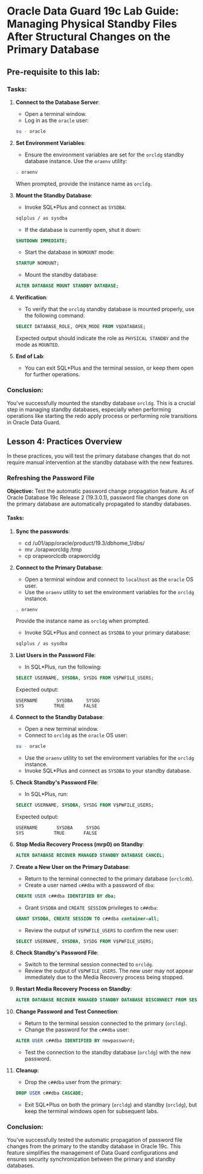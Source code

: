 # Oracle Data Guard 19c Lab Guide: Managing Physical Standby Files After Structural Changes on the Primary Database

## Pre-requisite to this lab:
### Tasks:

1. **Connect to the Database Server**:
    - Open a terminal window.
    - Log in as the `oracle` user:
    ```bash
    su - oracle
    ```

2. **Set Environment Variables**:
    - Ensure the environment variables are set for the `orcldg` standby database instance. Use the `oraenv` utility:
    ```bash
    . oraenv
    ```
    When prompted, provide the instance name as `orcldg`.

3. **Mount the Standby Database**:
    - Invoke SQL*Plus and connect as `SYSDBA`:
    ```bash
    sqlplus / as sysdba
    ```
    - If the database is currently open, shut it down:
    ```sql
    SHUTDOWN IMMEDIATE;
    ```
    - Start the database in `NOMOUNT` mode:
    ```sql
    STARTUP NOMOUNT;
    ```
    - Mount the standby database:
    ```sql
    ALTER DATABASE MOUNT STANDBY DATABASE;
    ```

4. **Verification**:
    - To verify that the `orcldg` standby database is mounted properly, use the following command:
    ```sql
    SELECT DATABASE_ROLE, OPEN_MODE FROM V$DATABASE;
    ```

    Expected output should indicate the role as `PHYSICAL STANDBY` and the mode as `MOUNTED`.

5. **End of Lab**:
    - You can exit SQL*Plus and the terminal session, or keep them open for further operations.

### Conclusion:

You've successfully mounted the standby database `orcldg`. This is a crucial step in managing standby databases, especially when performing operations like starting the redo apply process or performing role transitions in Oracle Data Guard.

## Lesson 4: Practices Overview

In these practices, you will test the primary database changes that do not require manual intervention at the standby database with the new features.

### Refreshing the Password File

**Objective:** Test the automatic password change propagation feature. As of Oracle Database 19c Release 2 (19.3.0.1), password file changes done on the primary database are automatically propagated to standby databases.

#### Tasks:

1. **Sync the passwords**:
    - cd /u01/app/oracle/product/19.3/dbhome_1/dbs/
    - mv ./orapworcldg /tmp
    - cp orapworclcdb orapworcldg
2. **Connect to the Primary Database**:
    - Open a terminal window and connect to `localhost` as the `oracle` OS user.
    - Use the `oraenv` utility to set the environment variables for the `orcldg` instance.
    ```bash
    . oraenv
    ```
    Provide the instance name as `orcldg` when prompted.
    - Invoke SQL*Plus and connect as `SYSDBA` to your primary database:
    ```bash
    sqlplus / as sysdba
    ```

3. **List Users in the Password File**:
    - In SQL*Plus, run the following:
    ```sql
    SELECT USERNAME, SYSDBA, SYSDG FROM V$PWFILE_USERS;
    ```

    Expected output:
    ```
    USERNAME       SYSDBA     SYSDG
    SYS           TRUE       FALSE
    ```

4. **Connect to the Standby Database**:
    - Open a new terminal window.
    - Connect to `orcldg` as the `oracle` OS user:
    ```bash
    su - oracle
    ```
    - Use the `oraenv` utility to set the environment variables for the `orcldg` instance.
    - Invoke SQL*Plus and connect as `SYSDBA` to your standby database.

5. **Check Standby's Password File**:
    - In SQL*Plus, run:
    ```sql
    SELECT USERNAME, SYSDBA, SYSDG FROM V$PWFILE_USERS;
    ```

    Expected output:
    ```
    USERNAME       SYSDBA     SYSDG
    SYS           TRUE       FALSE
    ```

6. **Stop Media Recovery Process (mrp0) on Standby**:
    ```sql
    ALTER DATABASE RECOVER MANAGED STANDBY DATABASE CANCEL;
    ```

7. **Create a New User on the Primary Database**:
    - Return to the terminal connected to the primary database (`orclcdb`).
    - Create a user named `c##dba` with a password of `dba`:
    ```sql
    CREATE USER c##dba IDENTIFIED BY dba;
    ```
    - Grant `SYSDBA` and `CREATE SESSION` privileges to `c##dba`:
    ```sql
    GRANT SYSDBA, CREATE SESSION TO c##dba container=all;
    ```
    - Review the output of `V$PWFILE_USERS` to confirm the new user:
    ```sql
    SELECT USERNAME, SYSDBA, SYSDG FROM V$PWFILE_USERS;
    ```

8. **Check Standby's Password File**:
    - Switch to the terminal session connected to `orcldg`.
    - Review the output of `V$PWFILE_USERS`. The new user may not appear immediately due to the Media Recovery process being stopped.

9. **Restart Media Recovery Process on Standby**:
    ```sql
    ALTER DATABASE RECOVER MANAGED STANDBY DATABASE DISCONNECT FROM SESSION;
    ```

10. **Change Password and Test Connection**:
    - Return to the terminal session connected to the primary (`orcldg`).
    - Change the password for the `c##dba` user:
    ```sql
    ALTER USER c##dba IDENTIFIED BY newpassword;
    ```
    - Test the connection to the standby database (`orcldg`) with the new password.

11. **Cleanup**:
    - Drop the `c##dba` user from the primary:
    ```sql
    DROP USER c##dba CASCADE;
    ```
    - Exit SQL*Plus on both the primary (`orcldg`) and standby (`orcldg`), but keep the terminal windows open for subsequent labs.

### Conclusion:
You've successfully tested the automatic propagation of password file changes from the primary to the standby database in Oracle 19c. This feature simplifies the management of Data Guard configurations and ensures security synchronization between the primary and standby databases.
